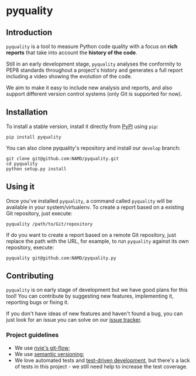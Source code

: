 # pyquality

## Introduction

`pyquality` is a tool to measure Python code quality with a focus on **rich
reports** that take into account the **history of the code**.

Still in an early development stage, `pyquality` analyses the conformity to
PEP8 standards throughout a project's history and generates a full report
including a video showing the evolution of the code.

We aim to make it easy to include new analysis and reports, and also support
different version control systems (only Git is supported for now).


## Installation

To install a stable version, install it directly from
[PyPI](http://pypi.python.org/) using `pip`:

    pip install pyquality


You can also clone pyquality's repository and install our `develop` branch:

    git clone git@github.com:NAMD/pyquality.git
    cd pyquality
    python setup.py install


## Using it

Once you've installed `pyquality`, a command called `pyquality` will be
available in your system/virtualenv. To create a report based on a existing Git
repository, just execute:

    pyquality /path/to/Git/repository

If do you want to create a report based on a remote Git repository, just
replace the path with the URL, for example, to run `pyquality` against its own
repository, execute:

    pyquality git@github.com:NAMD/pyquality.py


## Contributing

`pyquality` is on early stage of development but we have good plans for this
tool! You can contribute by suggesting new features, implementing it, reporting
bugs or fixing it.

If you don't have ideas of new features and haven't found a bug, you can just
look for an issue you can solve on our
[issue tracker](https://github.com/NAMD/pyquality/issues).

### Project guidelines

- We use [nvie's git-flow](http://nvie.com/git-model/);
- We use [semantic versioning](http://semver.org/);
- We love automated tests and [test-driven
  development](http://en.wikipedia.org/wiki/Test-driven_development), but
  there's a lack of tests in this project - we still need help to increase the
  test coverage.

